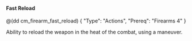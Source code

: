 #### Fast Reload

@(dd cm_firearm_fast_reload)
{ "Type": "Actions",
	"Prereq": "Firearms 4"
}

Ability to reload the weapon in the heat of the combat, using a
maneuver.
